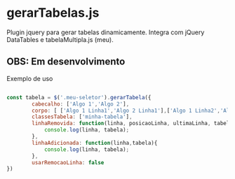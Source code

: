 # gerarTabelas.js

Plugin jquery para gerar tabelas dinamicamente. Integra com jQuery DataTables e tabelaMultipla.js (meu).

## OBS: Em desenvolvimento

Exemplo de uso

```javascript

const tabela = $('.meu-seletor').gerarTabela({
        cabecalho: ['Algo 1','Algo 2'],
		corpo: [ ['Algo 1 Linha1','Algo 2 Linha1'],['Algo 1 Linha2','Algo 2 Linha2'] ],
        classesTabela: ['minha-tabela'],
        linhaRemovida: function(linha, posicaoLinha, ultimaLinha, tabela){
			console.log(linha, tabela);
		},
		linhaAdicionada: function(linha,tabela){
			console.log(linha, tabela);
        },
        usarRemocaoLinha: false
})

```